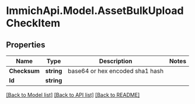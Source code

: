 # ImmichApi.Model.AssetBulkUploadCheckItem

## Properties

Name | Type | Description | Notes
------------ | ------------- | ------------- | -------------
**Checksum** | **string** | base64 or hex encoded sha1 hash | 
**Id** | **string** |  | 

[[Back to Model list]](../README.md#documentation-for-models) [[Back to API list]](../README.md#documentation-for-api-endpoints) [[Back to README]](../README.md)


